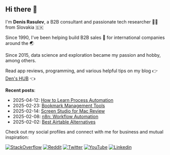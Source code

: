 ## Hi there 👋
I'm **Denis Rasulev**, a B2B consultant and passionate tech researcher 👨‍💻 from Slovakia 🇸🇰  

Since 1990, I've been helping build B2B sales 🤝 for international companies around the 🌏  

Since 2015, data science and exploration became my passion and hobby, among others.  

Read app reviews, programming, and various helpful tips on my blog 👉 [Den's HUB](https://denshub.com/) 👈

**Recent posts**:

- 2025-04-12: [How to Learn Process Automation](https://denshub.com/en/learn-process-automation/)
- 2025-02-23: [Bookmark Management Tools](https://denshub.com/en/bookmark-management-tools/)
- 2025-02-14: [Screen Studio for Mac Review](https://denshub.com/en/screen-studio-app-review/)
- 2025-02-08: [n8n: Workflow Automation](https://denshub.com/en/n8n-workflow-automation/)
- 2025-02-02: [Best Airtable Alternatives](https://denshub.com/en/best-airtable-alternatives/?utm_source=github&utm_medium=link)

Сheck out my social profiles and connect with me for business and mutual inspiration:

<!-- Use https://shields.io/ to generate badges -->

[![StackOverflow](https://img.shields.io/stackexchange/stackoverflow/r/4440387?label=StackOverflow)](https://stackoverflow.com/users/4440387/denis-rasulev)
[![Reddit](https://img.shields.io/reddit/user-karma/combined/ranklord?label=Reddit&style=social)](https://www.reddit.com/user/RankLord/)
[![Twitter](https://img.shields.io/twitter/follow/denisrasulev?label=Twitter&style=social)](https://twitter.com/denisrasulev)
[![YouTube](https://img.shields.io/youtube/channel/subscribers/UCwbYMwZ3HcRVgymkjSsbqpw?label=YouTube&style=social)](https://www.youtube.com/c/denisrasulev/)
[![Linkedin](https://img.shields.io/badge/-LinkedIn-blue?style=flat&logo=Linkedin&logoColor=white)](https://www.linkedin.com/in/denisrasulev/)
